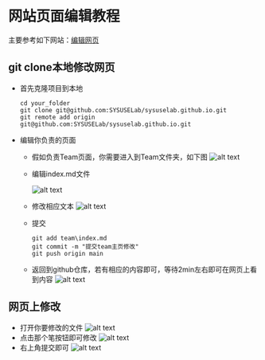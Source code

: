# 网站页面编辑教程
主要参考如下网站：[编辑网页](https://greene-lab.gitbook.io/lab-website-template-docs/basics/edit-pages)

## git clone本地修改网页
- 首先克隆项目到本地
  ```
  cd your_folder
  git clone git@github.com:SYSUSELab/sysuselab.github.io.git
  git remote add origin git@github.com:SYSUSELab/sysuselab.github.io.git
  ```
- 编辑你负责的页面
    - 假如负责Team页面，你需要进入到Team文件夹，如下图
    ![alt text](image-1.png)
    - 编辑index.md文件
  
      ![alt text](image-2.png)
    - 修改相应文本
    ![alt text](image-3.png)
    - 提交
        ```
        git add team\index.md
        git commit -m "提交team主页修改"
        git push origin main
        ```
    - 返回到github仓库，若有相应的内容即可，等待2min左右即可在网页上看到内容
    ![alt text](image-4.png)
## 网页上修改
- 打开你要修改的文件
    ![alt text](image-5.png)
- 点击那个笔按钮即可修改
    ![alt text](image-6.png)
- 右上角提交即可
    ![alt text](image-7.png)